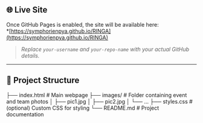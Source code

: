 

## 🌐 Live Site

Once GitHub Pages is enabled, the site will be available here:  
*[https://symphorienpya.github.io/RINGA](https://symphorienpya.github.io/RINGA)  
> _Replace `your-username` and `your-repo-name` with your actual GitHub details._

---

## 📁 Project Structure

├── index.html # Main webpage
├── images/ # Folder containing event and team photos
│ ├── pic1.jpg
│ ├── pic2.jpg
│ └── ...
├── styles.css # (optional) Custom CSS for styling
└── README.md # Project documentation
